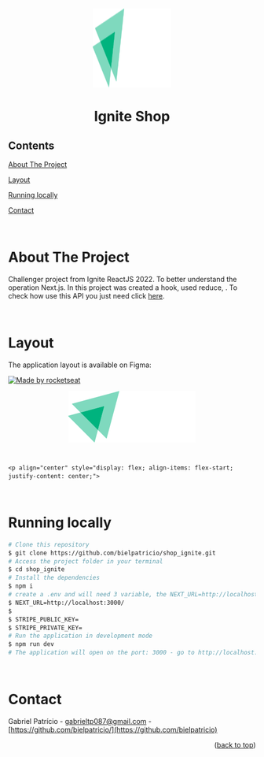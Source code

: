<div id="top"></div>

<!-- PROJECT LOGO -->

<br />
<div align="center">
  <img src="src/assets/logo.svg" alt="Logo" width="160" height="160">
  <h1 align="center">Ignite Shop</h3>
</div>

<!-- TABLE OF CONTENTS -->

## Contents

<p align="center">
    <p><a href="#about-the-project" title=" go to About the Project">About The Project</a></p>
    <p><a href="#Layout" title=" go to Layout">Layout</a></p>
    <p><a href="#Running locally" title=" go to Running locally">Running locally</a></p>
    <p><a href="#contact" title=" go to Contact">Contact</a></p>
  </p>

<br>
<!-- ABOUT THE PROJECT -->

# About The Project

Challenger project from Ignite ReactJS 2022. To better understand the operation Next.js. In this project was created a hook, used reduce, . To check how use this API you just need click [here](https://docs.github.com/pt/rest/guides/getting-started-with-the-rest-api).

<br>

# Layout

The application layout is available on Figma:

<a href="https://www.figma.com/file/vmYojvguCSv0vkX1GmcWqf/GitHub-Blog-(Community)?node-id=0%3A1">
  <img alt="Made by rocketseat" src="https://img.shields.io/badge/Acessar%20Layout%20-Figma-%2304D361">
</a>

<br>

<p align="center" style="display: flex; align-items: flex-start; justify-content: center;">
  <img src="src/assets/logo.svg" alt="Model">

<p align="center" style="display: flex; align-items: flex-start; justify-content: center;">


<p align="center" style="display: flex; align-items: flex-start; justify-content: center;">


`<p align="center" style="display: flex; align-items: flex-start; justify-content: center;">`

</p>

<br>

# Running locally

```bash
# Clone this repository
$ git clone https://github.com/bielpatricio/shop_ignite.git
# Access the project folder in your terminal
$ cd shop_ignite
# Install the dependencies
$ npm i
# create a .env and will need 3 variable, the NEXT_URL=http://localhost:3000, the STRIPE_PUBLIC_KEY and STRIPE_PRIVATE_KEY, this two you will need take from https://dashboard.stripe.com/test/dashboard, if you don't have a account, create one and create some products there.
$ NEXT_URL=http://localhost:3000/
$
$ STRIPE_PUBLIC_KEY=
$ STRIPE_PRIVATE_KEY= 
# Run the application in development mode
$ npm run dev
# The application will open on the port: 3000 - go to http://localhost:3000
```


<br>

# Contact

Gabriel Patrício - gabrieltp087@gmail.com - [https://github.com/bielpatricio/](https://github.com/bielpatricio)

<p align="right">(<a href="#top">back to top</a>)</p>
